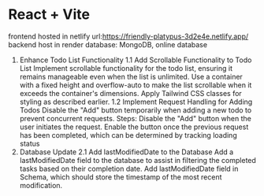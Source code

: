 # React + Vite

frontend hosted in netlify
url:https://friendly-platypus-3d2e4e.netlify.app/
backend host in render
database: MongoDB, online database

1. Enhance Todo List Functionality
   1.1 Add Scrollable Functionality to Todo List
   Implement scrollable functionality for the todo list, ensuring it remains manageable even when the list is unlimited.
   Use a container with a fixed height and overflow-auto to make the list scrollable when it exceeds the container's dimensions.
   Apply Tailwind CSS classes for styling as described earlier.
   1.2 Implement Request Handling for Adding Todos
   Disable the "Add" button temporarily when adding a new todo to prevent concurrent requests.
   Steps:
   Disable the "Add" button when the user initiates the request.
   Enable the button once the previous request has been completed, which can be determined by tracking loading status
2. Database Update
   2.1 Add lastModifiedDate to the Database
   Add a lastModifiedDate field to the database to assist in filtering the completed tasks based on their completion date. Add lastModifiedDate field in Schema, which should store the timestamp of the most recent modification.

